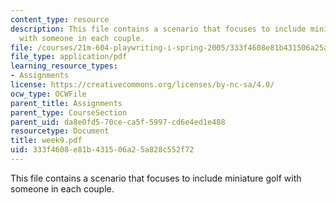 ```yaml
---
content_type: resource
description: This file contains a scenario that focuses to include miniature golf
  with someone in each couple.
file: /courses/21m-604-playwriting-i-spring-2005/333f4608e81b431506a25a828c552f72_week9.pdf
file_type: application/pdf
learning_resource_types:
- Assignments
license: https://creativecommons.org/licenses/by-nc-sa/4.0/
ocw_type: OCWFile
parent_title: Assignments
parent_type: CourseSection
parent_uid: da8e0fd5-70ce-ca5f-5997-cd6e4ed1e488
resourcetype: Document
title: week9.pdf
uid: 333f4608-e81b-4315-06a2-5a828c552f72
---
```

This file contains a scenario that focuses to include miniature golf with someone in each couple.